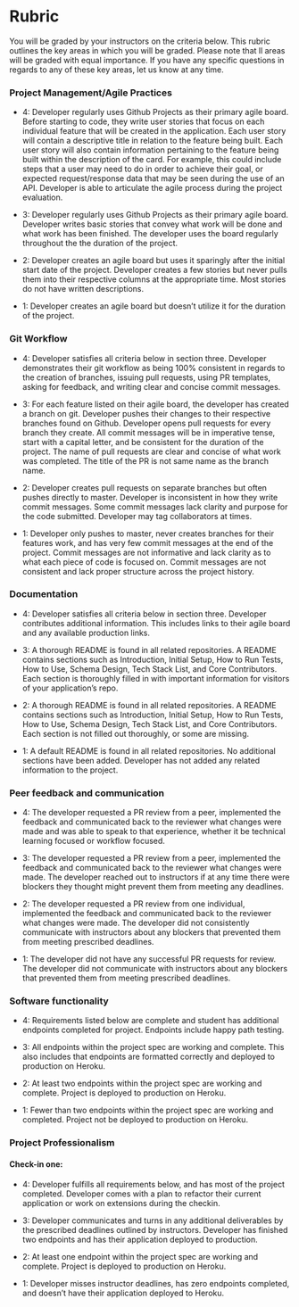 # Rubric

You will be graded by your instructors on the criteria below. This rubric outlines the key areas in which you will be graded. Please note that ll areas will be graded with equal importance. If you have any specific questions in regards to any of these key areas, let us know at any time. 

### Project Management/Agile Practices

- 4: Developer regularly uses Github Projects as their primary agile board. Before starting to code, they write user stories that focus on each individual feature that will be created in the application. Each user story will contain a descriptive title in relation to the feature being built. Each user story will also contain information pertaining to the feature being built within the description of the card. For example, this could include steps that a user may need to do in order to achieve their goal, or expected request/response data that may be seen during the use of an API. Developer is able to articulate the agile process during the project evaluation.

- 3: Developer regularly uses Github Projects as their primary agile board. Developer writes basic stories that convey what work will be done and what work has been finished. The developer uses the board regularly throughout the the duration of the project. 

- 2: Developer creates an agile board but uses it sparingly after the initial start date of the project. Developer creates a few stories but never pulls them into their respective columns at the appropriate time. Most stories do not have written descriptions.

- 1: Developer creates an agile board but doesn’t utilize it for the duration of the project.

### Git Workflow

- 4: Developer satisfies all criteria below in section three. Developer demonstrates their git workflow as being 100% consistent in regards to the creation of branches, issuing pull requests, using PR templates, asking for feedback, and writing clear and concise commit messages.  

- 3: For each feature listed on their agile board, the developer has created a branch on git. Developer pushes their changes to their respective branches found on Github. Developer opens pull requests for every branch they create. All commit messages will be in imperative tense, start with a capital letter, and be consistent for the duration of the project. The name of pull requests are clear and concise of what work was completed. The title of the PR is not same name as the branch name.  

- 2: Developer creates pull requests on separate branches but often pushes directly to master. Developer is inconsistent in how they write commit messages. Some commit messages lack clarity and purpose for the code submitted. Developer may tag collaborators at times.

- 1: Developer only pushes to master, never creates branches for their features work, and has very few commit messages at the end of the project. Commit messages are not informative and lack clarity as to what each piece of code is focused on. Commit messages are not consistent and lack proper structure across the project history.

### Documentation

- 4: Developer satisfies all criteria below in section three. Developer contributes additional information. This includes links to their agile board and any available production links.

- 3: A thorough README is found in all related repositories. A README contains sections such as Introduction, Initial Setup, How to Run Tests, How to Use, Schema Design, Tech Stack List, and Core Contributors. Each section is thoroughly filled in with important information for visitors of your application’s repo.

- 2: A thorough README is found in all related repositories. A README contains sections such as Introduction, Initial Setup, How to Run Tests, How to Use, Schema Design, Tech Stack List, and Core Contributors. Each section is not filled out thoroughly, or some are missing.

- 1: A default README is found in all related repositories. No additional sections have been added. Developer has not added any related information to the project.

### Peer feedback and communication

- 4: The developer requested a PR review from a peer, implemented the feedback and communicated back to the reviewer what changes were made and was able to speak to that experience, whether it be technical learning focused or workflow focused.

- 3: The developer requested a PR review from a peer, implemented the feedback and communicated back to the reviewer what changes were made. The developer reached out to instructors if at any time there were blockers they thought might prevent them from meeting any deadlines. 

- 2: The developer requested a PR review from one individual, implemented the feedback and communicated back to the reviewer what changes were made. The developer did not consistently communicate with instructors about any blockers that prevented them from meeting prescribed deadlines. 

- 1: The developer did not have any successful PR requests for review. The developer did not communicate with instructors about any blockers that prevented them from meeting prescribed deadlines. 

### Software functionality

- 4: Requirements listed below are complete and student has additional endpoints completed for project. Endpoints include happy path testing.

- 3: All endpoints within the project spec are working and complete. This also includes that endpoints are formatted correctly and deployed to production on Heroku. 

- 2: At least two endpoints within the project spec are working and complete. Project is deployed to production on Heroku.

- 1: Fewer than two endpoints within the project spec are working and completed. Project not be deployed to production on Heroku.


### Project Professionalism

#### Check-in one:

- 4: Developer fulfills all requirements below, and has most of the project completed. Developer comes with a plan to refactor their current application or work on extensions during the checkin. 

- 3: Developer communicates and turns in any additional deliverables by the prescribed deadlines outlined by instructors. Developer has finished two endpoints and has their application deployed to production. 

- 2: At least one endpoint within the project spec are working and complete. Project is deployed to production on Heroku.

- 1: Developer misses instructor deadlines, has zero endpoints completed, and doesn’t have their application deployed to Heroku. 
